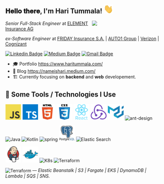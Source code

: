<h2> 𝐇𝐞𝐥𝐥𝐨 𝐭𝐡𝐞𝐫𝐞, I'm Hari Tummala! <img src="https://raw.githubusercontent.com/ABSphreak/ABSphreak/master/gifs/Hi.gif" width="30px"></h2>
<img align='right' src="https://media.giphy.com/media/M9gbBd9nbDrOTu1Mqx/giphy.gif" width="230">
<p><em>Senior Full-Stack Engineer</em> at <a href="https://www.element.in/">ELEMENT Insurance AG</a>
<p><em>ex-Software Engineer</em> at <a href="https://www.friday.de">FRIDAY Insurance S.A.</a> | <a href="https://www.auto1.com">AUTO1 Group</a> | <a href="https://www.verizon.com">Verizon</a> | <a href="https://www.cognizant.com">Cognizant</a>
</p>

[![Linkedin Badge](https://img.shields.io/badge/-nameishari-blue?style=flat-square&logo=Linkedin&logoColor=white&link=https://www.linkedin.com/in/harshkumarkhatri/)](https://www.linkedin.com/in/nameishari/) [![Medium Badge](https://img.shields.io/badge/-@nameishari-03a57a?style=flat-square&labelColor=000000&logo=Medium&link=https://medium.com/@mailharshkhatri/)](https://nameishari.medium.com)
[![Gmail Badge](https://img.shields.io/badge/-hari.tummala88@gmail.com-c14438?style=flat-square&logo=Gmail&logoColor=white&link=mailto:hari.tummala88@gmail.com)](mailto:hari.tummala88@gmail.com)

- 🎓 Portfolio https://www.haritummala.com/
- 🎨 Blog https://nameishari.medium.com/
- 🏗 Currently focusing on **backend** and **web** developement.

## 🚀 Some Tools / Technologies I Use
<p align="left">
  <img src="https://raw.githubusercontent.com/devicons/devicon/master/icons/javascript/javascript-original.svg" alt="javascript" width="50" height="50" />
  <img src="https://raw.githubusercontent.com/devicons/devicon/master/icons/typescript/typescript-original.svg" alt="typescript" width="50" height="50" /> 
  <img src="https://raw.githubusercontent.com/devicons/devicon/master/icons/html5/html5-original-wordmark.svg" alt="html5" width="50" height="50" />
  <img src="https://raw.githubusercontent.com/devicons/devicon/master/icons/css3/css3-original-wordmark.svg" alt="css3" width="50" height="50" />
  <img src="https://raw.githubusercontent.com/devicons/devicon/master/icons/react/react-original-wordmark.svg" alt="react" width="50" height="50" />
  <img src="https://raw.githubusercontent.com/devicons/devicon/master/icons/redux/redux-original.svg" alt="redux" width="50" height="50" />
  <img src="https://raw.githubusercontent.com/devicons/devicon/master/icons/materialui/materialui-original.svg" alt="materialui" width="50" height="50" />
  <img src="https://gw.alipayobjects.com/zos/rmsportal/KDpgvguMpGfqaHPjicRK.svg" alt="ant-design" width="50" height="50">
</p>
<p align="left">
  <img src="https://www.vectorlogo.zone/logos/java/java-icon.svg" alt="Java" width="50" height="50"/>
  <img src="https://www.vectorlogo.zone/logos/kotlinlang/kotlinlang-icon.svg" alt="Kotlin" width="50" height="50"/>
  <img src="https://www.vectorlogo.zone/logos/springio/springio-icon.svg" alt="spring" width="50" height="50" />
  <img src="https://raw.githubusercontent.com/devicons/devicon/master/icons/postgresql/postgresql-original-wordmark.svg" alt="postgresql" height="50" />
  <img src="https://www.vectorlogo.zone/logos/elastic/elastic-ar21.svg" alt="Elastic Search"/>
</p>
<p align="left">
  <img src="https://raw.githubusercontent.com/devicons/devicon/master/icons/jenkins/jenkins-original.svg" alt="jenkins" width="50" height="50" />
  <img src="https://raw.githubusercontent.com/devicons/devicon/master/icons/docker/docker-original.svg" alt="Docker" width="50" height="50" />
  <img src="https://www.vectorlogo.zone/logos/kubernetes/kubernetes-ar21.svg" alt="K8s"/>
  <img src="https://www.vectorlogo.zone/logos/terraformio/terraformio-ar21.svg" alt="Terraform"/>
</p>
<p align="left">
  <img src="https://www.vectorlogo.zone/logos/amazon_aws/amazon_aws-ar21.svg" alt="Terraform" align="center"/> — <em>Elastic Beanstalk | S3 | Fargate | EKS | DynamoDB | Lambda | SQS | SNS.</em>
</p>
